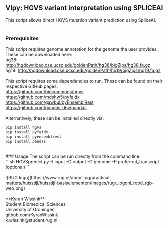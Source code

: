 ## VIpy: HGVS variant interpretation using SPLICEAI<br>
This script allows direct HGVS mutation variant prediction using SpliceAI. <br>
<br>
### Prerequisites
This script requires genome annotation for the genome the user provides. These can be downloaded here:<br>
hg38: http://hgdownload.cse.ucsc.edu/goldenPath/hg38/bigZips/hg38.fa.gz<br>
hg19: http://hgdownload.cse.ucsc.edu/goldenPath/hg19/bigZips/hg19.fa.gz<br>
<br>
This script requires some dependencies to run. These can be found on their respective GitHub pages:<br>
https://github.com/biocommons/hgvs<br>
https://github.com/mdshw5/pyfaidx<br>
https://github.com/gawbul/pyEnsemblRest<br>
https://github.com/pandas-dev/pandas<br>
<br>
Alternatively, these can be installed directly via:<br>
```sh
pip install hgvs
pip install pyfaidx
pip install pyensemblrest
pip install pandas
```
<br>
### Usage
The script can be run directly from the command line:<br>
```sh
HGVSpredict.py -I input -O output -G genome -P preferred_transcript (optional)
```
<br>
<br>
![RUG logo](https://www.rug.nl/about-ug/practical-matters/huisstijl/huisstijl-basiselementen/images/rugr_logonl_rood_rgb-web.png)<br><br>
**Kyran Wissink**<br>Student Biomedical Sciences<br>University of Groningen<br>github.com/KyranWissink<br>k.wissink@student.rug.nl
